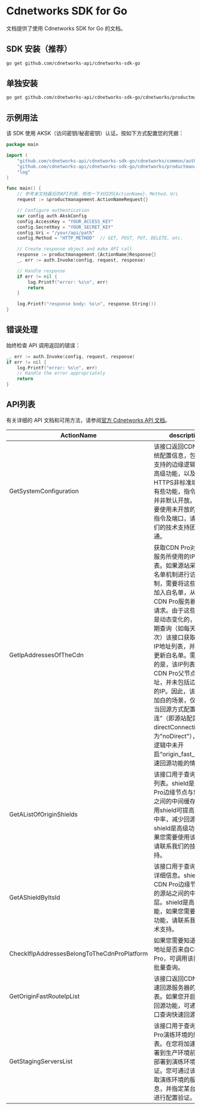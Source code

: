 # Cdnetworks SDK for Go

文档提供了使用 Cdnetworks SDK for Go 的文档。

## SDK 安装（推荐）

```bash
go get github.com/cdnetworks-api/cdnetworks-sdk-go
```

## 单独安装

```bash
go get github.com/cdnetworks-api/cdnetworks-sdk-go/cdnetworks/productmanagement
```

## 示例用法

该 SDK 使用 AKSK（访问密钥/秘密密钥）认证。按如下方式配置您的凭据：

```go
package main

import (
    "github.com/cdnetworks-api/cdnetworks-sdk-go/cdnetworks/common/auth"
    "github.com/cdnetworks-api/cdnetworks-sdk-go/cdnetworks/productmanagement"
    "log"
)

func main() {
    // 参考本文档最后的API列表，修改一下对应的{ActionName}、Method、Uri
    request := &productmanagement.ActionNameRequest{}

    // Configure authentication
    var config auth.AkskConfig
    config.AccessKey = "YOUR_ACCESS_KEY"
    config.SecretKey = "YOUR_SECRET_KEY"
    config.Uri = "/your/api/path"
    config.Method = "HTTP_METHOD"  // GET, POST, PUT, DELETE, etc.

    // Create response object and make API call
    response := productmanagement.{ActionName}Response{}
    _, err := auth.Invoke(config, request, response)

    // Handle response
    if err != nil {
        log.Printf("error: %s\n", err)
        return
    }

    log.Printf("response body: %s\n", response.String())
}
```

## 错误处理

始终检查 API 调用返回的错误：

```go
_, err := auth.Invoke(config, request, response)
if err != nil {
    log.Printf("error: %s\n", err)
    // Handle the error appropriately
    return
}
```

## API列表
有关详细的 API 文档和可用方法，请参阅[官方 Cdnetworks API 文档](https://docs.cdnetworks.com/en/cdn/apidocs)。

| ActionName | description | client_methods | uri |
| --- | --- | --- | --- |
| GetSystemConfiguration | 该接口返回CDN Pro系统配置信息，包括系统支持的边缘逻辑指令，高级功能，以及HTTP, HTTPS非标准端口等。有些功能，指令及端口并非默认开放。如果需要使用未开放的功能，指令及端口，请联系我们的技术支持团队开通。 | GET | /cdn/systemConfigs |
| GetIpAddressesOfTheCdn | 获取CDN Pro对外提供服务所使用的IP地址列表。如果源站采用了白名单机制进行访问控制，需要将这些IP地址加入白名单，从而允许CDN Pro服务器的回源请求。由于这些IP地址是动态变化的，建议定期查询（如每天查询一次）该接口获取最新的IP地址列表，并相应地更新白名单。需要注意的是，该IP列表仅包含CDN Pro父节点的IP地址，并未包括边缘节点的IP。因此，该回源IP加白的场景，仅适用于当回源方式配置了“不直连”（即源站配置中directConnection取值为"noDirect"），且边缘逻辑中未开启“origin_fast_route”快速回源功能的情况。 | GET | /cdn/publicIpList |
| GetAListOfOriginShields | 该接口用于查询shield列表。shield是CDN Pro边缘节点与您的源站之间的中间缓存层。使用shield可提高缓存命中率，减少回源流量。shield是高级功能，如果您需要使用该功能，请联系我们的技术支持。 | GET | /cdn/shields |
| GetAShieldByItsId | 该接口用于查询shield详细信息。shield是CDN Pro边缘节点与您的源站之间的中间缓存层。shield是高级功能，如果您需要使用该功能，请联系我们的技术支持。 | GET | /cdn/shields/* |
| CheckIfIpAddressesBelongToTheCdnProPlatform | 如果您需要知道某些IP地址是否来自CDN Pro，可调用该接口进行批量查询。 | POST | /ngadmin/ipDetails |
| GetOriginFastRouteIpList | 该接口返回CDN Pro快速回源服务器的IP列表。如果您开启了快速回源功能，可通过该接口查询快速回源IP。 | GET | /cdn/originFastRouteIpList |
| GetStagingServersList | 该接口用于查询CDN Pro演练环境的服务器列表。在您将加速项目部署到生产环境前，可先部署到演练环境进行验证。您可通过该接口获取演练环境的服务器信息，并指定某台服务器进行配置验证。 | GET | /cdn/stagingServers |